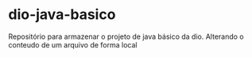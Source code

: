 # dio-java-basico
Repositório para armazenar o projeto de java básico da dio.
Alterando o conteudo de um arquivo de forma local